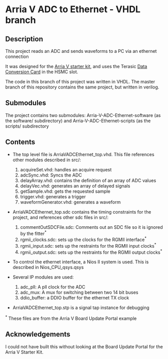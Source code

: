 
# Arria V ADC to Ethernet - VHDL branch

## Description

This project reads an ADC and sends waveforms to a PC via an ethernet connection


It was designed for the [Arria V starter kit](https://www.altera.com/products/boards_and_kits/dev-kits/altera/kit-arria-v-starter.html), and uses the Terasic [Data Conversion Card](https://www.terasic.com.tw/cgi-bin/page/archive.pl?Language=English&No=360) in the HSMC slot.

The code in this branch of this project was written in VHDL. The master branch of this repository contains the same project, but written in verilog.

   
## Submodules

   The project contains two submodules: Arria-V-ADC-Ethernet-software (as the software/ subdirectory) and Arria-V-ADC-Ethernet-scripts (as the scripts/ subdirectory

## Contents

* The top level file is ArriaVADCEthernet_top.vhd. This file references other modules described in src/:
   1. acquireSet.vhd: handles an acquire request
   1. adcSync.vhd: Syncs the ADC
   3. delayArray.vhd: contains the definition of an array of ADC values
   2. delayVec.vhd: generates an array of delayed signals 
   3. getSample.vhd: gets the requested sample
   4. trigger.vhd: generates a trigger
   5. waveformGenerator.vhd: generates a waveform

* ArriaVADCEthernet_top.sdc contains the timing constraints for the project, and references other sdc files in src/:
   1. commentOutSDCFile.sdc: Comments out an SDC file so it is ignored by the fitter<sup>*</sup>
   2. rgmii_clocks.sdc: sets up the clocks for the RGMII interface<sup>*</sup>
   3. rgmii_input.sdc: sets up the restraints for the RGMII input clocks<sup>*</sup>
   4. rgmii_output.sdc: sets up the restraints for the RGMII output clocks<sup>*</sup>


* To control the ethernet interface, a Nios II system is used. This is described in Nios\_CPU_qsys.qsys

* Several IP modules are used:
   1. adc_pll: A pll clock for the ADC
   2. adc_mux: A mux for switching between two 14 bit buses
   3. ddio_buffer: a DDIO buffer for the ethernet TX clock

* ArriaVADCEthernet_top.stp is a signal tap instance for debugging

<sup>*</sup> These files are from the Arria V Board Update Portal example

## Acknowledgements

I could not have built this without looking at the Board Update Portal for the Arria V Starter Kit.
